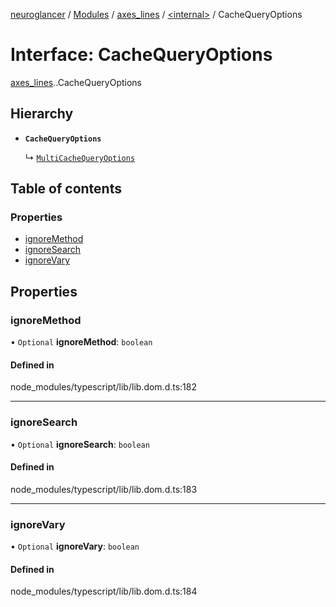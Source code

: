 [neuroglancer](../README.md) / [Modules](../modules.md) / [axes\_lines](../modules/axes_lines.md) / [<internal\>](../modules/axes_lines._internal_.md) / CacheQueryOptions

# Interface: CacheQueryOptions

[axes_lines](../modules/axes_lines.md).[<internal>](../modules/axes_lines._internal_.md).CacheQueryOptions

## Hierarchy

- **`CacheQueryOptions`**

  ↳ [`MultiCacheQueryOptions`](axes_lines._internal_.MultiCacheQueryOptions.md)

## Table of contents

### Properties

- [ignoreMethod](axes_lines._internal_.CacheQueryOptions.md#ignoremethod)
- [ignoreSearch](axes_lines._internal_.CacheQueryOptions.md#ignoresearch)
- [ignoreVary](axes_lines._internal_.CacheQueryOptions.md#ignorevary)

## Properties

### ignoreMethod

• `Optional` **ignoreMethod**: `boolean`

#### Defined in

node_modules/typescript/lib/lib.dom.d.ts:182

___

### ignoreSearch

• `Optional` **ignoreSearch**: `boolean`

#### Defined in

node_modules/typescript/lib/lib.dom.d.ts:183

___

### ignoreVary

• `Optional` **ignoreVary**: `boolean`

#### Defined in

node_modules/typescript/lib/lib.dom.d.ts:184
